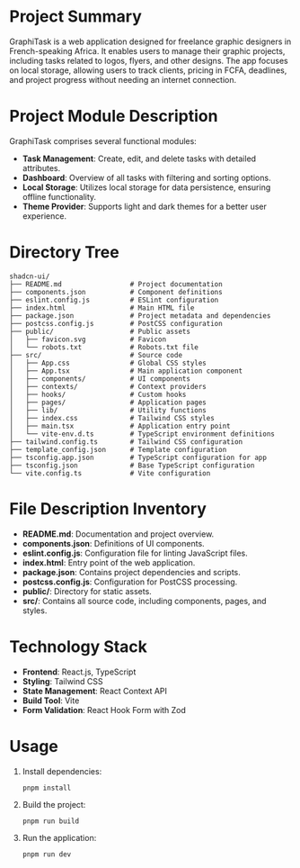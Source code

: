 # Project Summary
GraphiTask is a web application designed for freelance graphic designers in French-speaking Africa. It enables users to manage their graphic projects, including tasks related to logos, flyers, and other designs. The app focuses on local storage, allowing users to track clients, pricing in FCFA, deadlines, and project progress without needing an internet connection.

# Project Module Description
GraphiTask comprises several functional modules:
- **Task Management**: Create, edit, and delete tasks with detailed attributes.
- **Dashboard**: Overview of all tasks with filtering and sorting options.
- **Local Storage**: Utilizes local storage for data persistence, ensuring offline functionality.
- **Theme Provider**: Supports light and dark themes for a better user experience.

# Directory Tree
```
shadcn-ui/
├── README.md                 # Project documentation
├── components.json           # Component definitions
├── eslint.config.js          # ESLint configuration
├── index.html                # Main HTML file
├── package.json              # Project metadata and dependencies
├── postcss.config.js         # PostCSS configuration
├── public/                   # Public assets
│   ├── favicon.svg           # Favicon
│   └── robots.txt            # Robots.txt file
├── src/                      # Source code
│   ├── App.css               # Global CSS styles
│   ├── App.tsx               # Main application component
│   ├── components/           # UI components
│   ├── contexts/             # Context providers
│   ├── hooks/                # Custom hooks
│   ├── pages/                # Application pages
│   ├── lib/                  # Utility functions
│   ├── index.css             # Tailwind CSS styles
│   ├── main.tsx              # Application entry point
│   └── vite-env.d.ts         # TypeScript environment definitions
├── tailwind.config.ts        # Tailwind CSS configuration
├── template_config.json      # Template configuration
├── tsconfig.app.json         # TypeScript configuration for app
├── tsconfig.json             # Base TypeScript configuration
└── vite.config.ts            # Vite configuration
```

# File Description Inventory
- **README.md**: Documentation and project overview.
- **components.json**: Definitions of UI components.
- **eslint.config.js**: Configuration file for linting JavaScript files.
- **index.html**: Entry point of the web application.
- **package.json**: Contains project dependencies and scripts.
- **postcss.config.js**: Configuration for PostCSS processing.
- **public/**: Directory for static assets.
- **src/**: Contains all source code, including components, pages, and styles.

# Technology Stack
- **Frontend**: React.js, TypeScript
- **Styling**: Tailwind CSS
- **State Management**: React Context API
- **Build Tool**: Vite
- **Form Validation**: React Hook Form with Zod

# Usage
1. Install dependencies:
   ```
   pnpm install
   ```
2. Build the project:
   ```
   pnpm run build
   ```
3. Run the application:
   ```
   pnpm run dev
   ```
